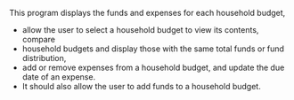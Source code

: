  This program displays the funds and expenses for each household budget,
 * allow the user to select a household budget to view its contents, compare
 * household budgets and display those with the same total funds or fund distribution, 
 * add or remove expenses from a household budget, and update the due date of an expense. 
 * It should also allow the user to add funds to a household budget.

